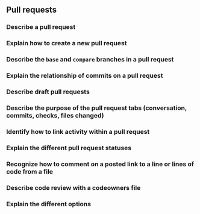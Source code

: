 ## Pull requests

### Describe a pull request



### Explain how to create a new pull request



### Describe the `base` and `compare` branches in a pull request



### Explain the relationship of commits on a pull request



### Describe draft pull requests



### Describe the purpose of the pull request tabs (conversation, commits, checks, files changed)



### Identify how to link activity within a pull request



### Explain the different pull request statuses



### Recognize how to comment on a posted link to a line or lines of code from a file



### Describe code review with a codeowners file



### Explain the different options